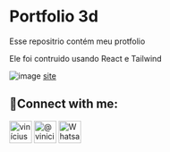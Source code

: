 # Portfolio 3d
Esse repositrio contém meu protfolio 

Ele foi contruido usando React e Tailwind

![image](https://github.com/3vinicius/portfolio3d/assets/63747127/b99e25e5-1569-4551-aba1-1aae1b16698e)
<a href="https://3viniciusportifolio.netlify.app"  target="blank">site</a>


## 📨Connect with me:

<p  align="left">
<a  href="https://linkedin.com/in/viniciusaamorim"  target="blank"><img  align="center"  src="https://raw.githubusercontent.com/rahuldkjain/github-profile-readme-generator/master/src/images/icons/Social/linked-in-alt.svg"  alt="vinícius-amorim"  height="40"  width="40" /></a>
<a  href="https://instagram.com/vinicius_aamorim/"  target="blank"><img  align="center"  src="https://raw.githubusercontent.com/rahuldkjain/github-profile-readme-generator/master/src/images/icons/Social/instagram.svg"  alt="@vinicius_aamorim"  height="40"  width="40" /></a>
<a  href="https://wa.me/5582999572271"  target="blank"><img  align="center"  src="https://imagepng.org/wp-content/uploads/2017/08/WhatsApp-icone.png"  alt="Whatsaap: 82999572271"  height="40"  width="40" /></a>
</p>
